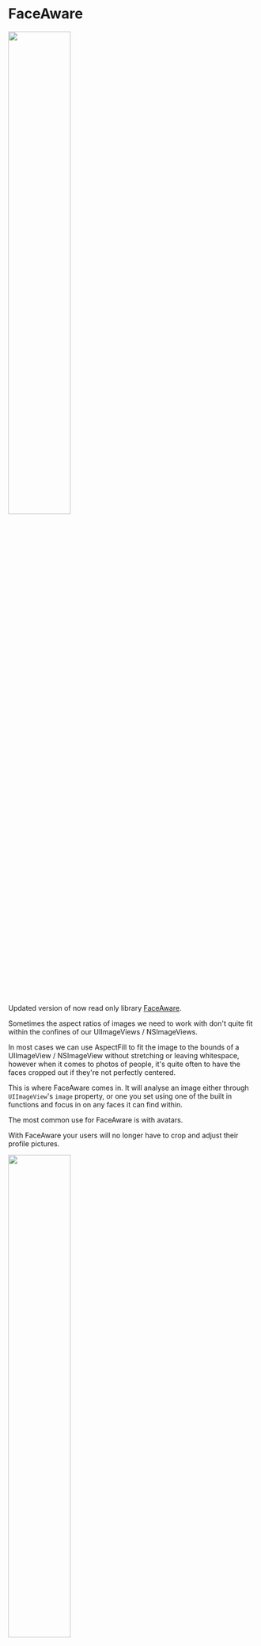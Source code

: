 # FaceAware

<img src="https://raw.githubusercontent.com/BeauNouvelle/FaceAware/master/Images/avatarExample.png" width=50%>

Updated version of now read only library [FaceAware](https://github.com/BeauNouvelle/FaceAware). 

Sometimes the aspect ratios of images we need to work with don't quite fit within the confines of our UIImageViews / NSImageViews.

In most cases we can use AspectFill to fit the image to the bounds of a UIImageView / NSImageView without stretching or leaving whitespace, however when it comes to photos of people, it's quite often to have the faces cropped out if they're not perfectly centered.

This is where FaceAware comes in.
It will analyse an image either through `UIImageView`'s `image` property, or one you set using one of the built in functions and focus in on any faces it can find within.

The most common use for FaceAware is with avatars. 

With FaceAware your users will no longer have to crop and adjust their profile pictures.

<img src="https://raw.githubusercontent.com/BeauNouvelle/FaceAware/master/Images/largeExample.jpg" width=50%>

Based on these two older projects:

* [FaceAware](https://github.com/BeauNouvelle/FaceAware)
* [BetterFace-Swift](https://github.com/croath/UIImageView-BetterFace-Swift)
* [FaceAwareFill](https://github.com/Julioacarrettoni/UIImageView_FaceAwareFill)

Both of which don't seem to be maintained anymore.

## Requirements ##
* Swift 5.0
* iOS 8
* macOS 10.10
* Xcode 13

## Installation ##
#### Manual ####
Simply drag `ImageView+FaceAware.swift` into your project. 

## Useage ##
There are a few ways to get your image views focussing in on faces within images.

You can also recieve a callback for when face detection and any image adjustments have been completed by passing in a closure to the `didFocusOnFaces` property.

```swift
someImageView.didFocusOnFaces = {
     print("Did finish focussing")
}
```


#### Interface Builder ####
This is the easiest method and doesn't require writing any code.
The extension makes use of `@IBDesignable` and `@IBInspectable` so you can turn on focusOnFaces from within IB. However you won't actually see the extension working until you run your project.

<img src="https://raw.githubusercontent.com/BeauNouvelle/FaceAware/master/Images/inspectable.png" width=40%>

#### Code ####
You can set `focusOnFaces` to `true`.

```swift
someImageView.focusOnFaces = true
```
Be sure to set this *after* setting your image. If no image is present when this is called, there will be no faces to focus on.

------

Alternatively you can use:

```swift
someImageView.set(image: myImage, focusOnFaces: true)
```
Which elimates the worry of not having an image previously set.

------

You can also recieve a callback for when face detection and any image adjustments have been completed by passing in a closure to the `didFocusOnFaces` property.

```swift
someImageView.didFocusOnFaces = {
     print("Did finish focussing")
}
```

#### Debugging ####
FaceAware now features a debug mode which draws red squares around any detected faces within an image. To enable you can set the `debug` property to true.

```swift
someImageView.debug = true
```

You can also set this flag within interface builder.


## More help? Questions? ##
This is an updated version of [FaceAware](https://github.com/BeauNouvelle/FaceAware) updated the library to support Swift 5 and also added support for `macOS`.

Reach out to me on Twitter [@IbrahimH_ss_n](https://twitter.com/IbrahimH_ss_n)
Also, if you're using this in your project and you like it, please let me know so I can continue working on it!

## Future Plans ##
- [ ] Add support for SPM.
- [ ] Add support for `ImageView` in SwiftUI.
